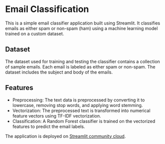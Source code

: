 # Email Classification

This is a simple email classifier application built using Streamlit. It classifies emails as either spam or non-spam (ham) using a machine learning model trained on a custom dataset.

## Dataset

The dataset used for training and testing the classifier contains a collection of sample emails. Each email is labeled as either spam or non-spam. The dataset includes the subject and body of the emails.

## Features

- Preprocessing: The text data is preprocessed by converting it to lowercase, removing stop words, and applying word stemming.
- Vectorization: The preprocessed text is transformed into numerical feature vectors using TF-IDF vectorization.
- Classification: A Random Forest classifier is trained on the vectorized features to predict the email labels.

The application is deployed on [Streamlit community cloud](https://email-classification.streamlit.app/). 

